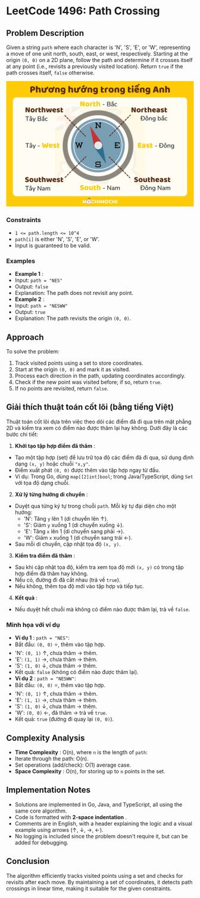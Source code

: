 # LeetCode 1496: Path Crossing

## Problem Description

Given a string `path` where each character is 'N', 'S', 'E', or 'W', representing a move of one unit north, south, east, or west, respectively. Starting at the origin `(0, 0)` on a 2D plane, follow the path and determine if it crosses itself at any point (i.e., revisits a previously visited location). Return `true` if the path crosses itself, `false` otherwise.

![1747902224643](image/1496/1747902224643.png)

### Constraints

- `1 <= path.length <= 10^4`
- `path[i]` is either 'N', 'S', 'E', or 'W'.
- Input is guaranteed to be valid.

### Examples

- **Example 1** :
- Input: `path = "NES"`
- Output: `false`
- Explanation: The path does not revisit any point.
- **Example 2** :
- Input: `path = "NESWW"`
- Output: `true`
- Explanation: The path revisits the origin `(0, 0)`.

## Approach

To solve the problem:

1. Track visited points using a set to store coordinates.
2. Start at the origin `(0, 0)` and mark it as visited.
3. Process each direction in the path, updating coordinates accordingly.
4. Check if the new point was visited before; if so, return `true`.
5. If no points are revisited, return `false`.

## Giải thích thuật toán cốt lõi (bằng tiếng Việt)

Thuật toán cốt lõi dựa trên việc theo dõi các điểm đã đi qua trên mặt phẳng 2D và kiểm tra xem có điểm nào được thăm lại hay không. Dưới đây là các bước chi tiết:

1. **Khởi tạo tập hợp điểm đã thăm** :

- Tạo một tập hợp (set) để lưu trữ tọa độ các điểm đã đi qua, sử dụng định dạng `(x, y)` hoặc chuỗi `"x,y"`.
- Điểm xuất phát `(0, 0)` được thêm vào tập hợp ngay từ đầu.
- Ví dụ: Trong Go, dùng `map[[2]int]bool`; trong Java/TypeScript, dùng `Set` với tọa độ dạng chuỗi.

2. **Xử lý từng hướng di chuyển** :

- Duyệt qua từng ký tự trong chuỗi `path`. Mỗi ký tự đại diện cho một hướng:
  - 'N': Tăng `y` lên 1 (di chuyển lên ↑).
  - 'S': Giảm `y` xuống 1 (di chuyển xuống ↓).
  - 'E': Tăng `x` lên 1 (di chuyển sang phải →).
  - 'W': Giảm `x` xuống 1 (di chuyển sang trái ←).
- Sau mỗi di chuyển, cập nhật tọa độ `(x, y)`.

3. **Kiểm tra điểm đã thăm** :

- Sau khi cập nhật tọa độ, kiểm tra xem tọa độ mới `(x, y)` có trong tập hợp điểm đã thăm hay không.
- Nếu có, đường đi đã cắt nhau (trả về `true`).
- Nếu không, thêm tọa độ mới vào tập hợp và tiếp tục.

4. **Kết quả** :

- Nếu duyệt hết chuỗi mà không có điểm nào được thăm lại, trả về `false`.

### Minh họa với ví dụ

- **Ví dụ 1** : `path = "NES"`:
- Bắt đầu: `(0, 0)` ⭐, thêm vào tập hợp.
- 'N': `(0, 1)` ↑, chưa thăm → thêm.
- 'E': `(1, 1)` →, chưa thăm → thêm.
- 'S': `(1, 0)` ↓, chưa thăm → thêm.
- Kết quả: `false` (không có điểm nào được thăm lại).
- **Ví dụ 2** : `path = "NESWW"`:
- Bắt đầu: `(0, 0)` ⭐, thêm vào tập hợp.
- 'N': `(0, 1)` ↑, chưa thăm → thêm.
- 'E': `(1, 1)` →, chưa thăm → thêm.
- 'S': `(1, 0)` ↓, chưa thăm → thêm.
- 'W': `(0, 0)` ←, đã thăm → trả về `true`.
- Kết quả: `true` (đường đi quay lại `(0, 0)`).

## Complexity Analysis

- **Time Complexity** : O(n), where `n` is the length of `path`:
- Iterate through the path: O(n).
- Set operations (add/check): O(1) average case.
- **Space Complexity** : O(n), for storing up to `n` points in the set.

## Implementation Notes

- Solutions are implemented in Go, Java, and TypeScript, all using the same core algorithm.
- Code is formatted with **2-space indentation** .
- Comments are in English, with a header explaining the logic and a visual example using arrows (↑, ↓, →, ←).
- No logging is included since the problem doesn't require it, but can be added for debugging.

## Conclusion

The algorithm efficiently tracks visited points using a set and checks for revisits after each move. By maintaining a set of coordinates, it detects path crossings in linear time, making it suitable for the given constraints.
